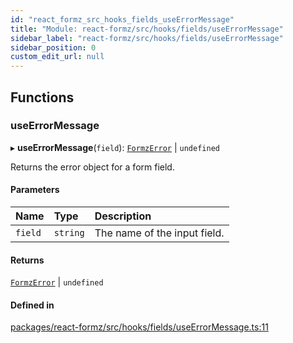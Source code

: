 ```yaml
---
id: "react_formz_src_hooks_fields_useErrorMessage"
title: "Module: react-formz/src/hooks/fields/useErrorMessage"
sidebar_label: "react-formz/src/hooks/fields/useErrorMessage"
sidebar_position: 0
custom_edit_url: null
---
```


## Functions

### useErrorMessage

▸ **useErrorMessage**(`field`): [`FormzError`](react_formz_src_types_form.md#formzerror) \| `undefined`

Returns the error object for a form field.

#### Parameters

| Name | Type | Description |
| :------ | :------ | :------ |
| `field` | `string` | The name of the input field. |

#### Returns

[`FormzError`](react_formz_src_types_form.md#formzerror) \| `undefined`

#### Defined in

[packages/react-formz/src/hooks/fields/useErrorMessage.ts:11](https://github.com/ZerryStack/react-formz/blob/main/packages/react-formz/src/hooks/fields/useErrorMessage.ts#L11)
